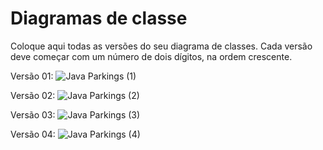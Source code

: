 # Diagramas de classe
Coloque aqui todas as versões do seu diagrama de classes. Cada versão deve começar com um número de dois dígitos, na ordem crescente.

Versão 01:
![Java Parkings (1)](https://github.com/user-attachments/assets/c858a433-435c-48e8-9dc7-0455d7f9ab80)

Versão 02:
![Java Parkings (2)](https://github.com/user-attachments/assets/a420150c-0e70-49f1-a571-a8ba90ecca81)

Versão 03:
![Java Parkings (3)](https://github.com/user-attachments/assets/e8d6cc1b-8c8b-4aad-b793-9e635fc5a6e3)

Versão 04:
![Java Parkings (4)](https://github.com/user-attachments/assets/a970e3b6-2a09-42eb-96c7-ff06c8d0be2e)


